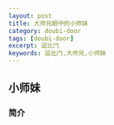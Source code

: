 ```yaml
---
layout: post
title: 大师兄眼中的小师妹
category: doubi-door
tags: [doubi-door]
excerpt: 逗比门
keywords: 逗比门,大师兄,小师妹
---
```


## 小师妹
### 简介
